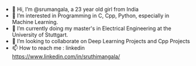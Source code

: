 - 👋 Hi, I’m @srumangala, a 23 year old girl from India
- 👀 I’m interested in Programming in C, Cpp, Python, especially in Machine Learning.
- 🌱 I’m currently doing my master's in Electrical Engineering at the University of Stuttgart.
- 💞️ I’m looking to collaborate on Deep Learning Projects and Cpp Projects
- 📫 How to reach me : linkedin https://www.linkedin.com/in/sruthimangala/
